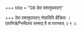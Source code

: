 +++
title = "08 देवा वशामुपावदन्"

+++
देवा वशामुपावदन् नोदादिति हीडिताः ।  
एताभिर्ऋग्भिर्भेदस्य तस्माद् वै स पराभवत् ॥ ९ ॥